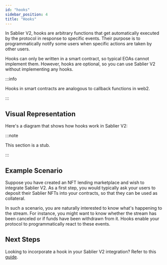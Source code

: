 ```yaml
---
id: "hooks"
sidebar_position: 4
title: "Hooks"
---
```


In Sablier V2, hooks are arbitrary functions that get automatically executed by the protocol in response to specific
events. Their purpose is to programmatically notify some users when specific actions are taken by other users.

Hooks can only be written in a smart contract, so typical EOAs cannot implement them. However, hooks are optional, so
you can use Sablier V2 without implementing any hooks.

:::info

Hooks in smart contracts are analogous to callback functions in web2.

:::

## Visual Representation

Here's a diagram that shows how hooks work in Sablier V2:

:::note

This section is a stub.

:::

## Example Scenario

Suppose you have created an NFT lending marketplace and wish to integrate Sablier V2. As a first step, you would
typically ask your users to deposit their Sablier NFTs into your contracts, so that they can be used as collateral.

In such a scenario, you are naturally interested to know what's happening to the stream. For instance, you might want to
know whether the stream has been canceled or if funds have been withdrawn from it. Hooks enable your protocol to
programmatically react to these events.

## Next Steps

Looking to incorporate a hook in your Sablier V2 integration? Refer to this
[guide](/docs/contracts/v2/guides/04-hooks.md).
